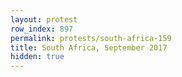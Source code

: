 ```yaml
---
layout: protest
row_index: 897
permalink: protests/south-africa-159
title: South Africa, September 2017
hidden: true
---
```

